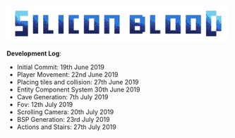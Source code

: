 ![title-splash](assets/DraftSplash_transparent.png)

**Development Log**:
- Initial Commit: 19th June 2019
- Player Movement: 22nd June 2019
- Placing tiles and collision: 27th June 2019
- Entity Component System 30th June 2019
- Cave Generation: 7th July 2019
- Fov: 12th July 2019
- Scrolling Camera: 20th July 2019
- BSP Generation: 23rd July 2019
- Actions and Stairs: 27th July 2019
